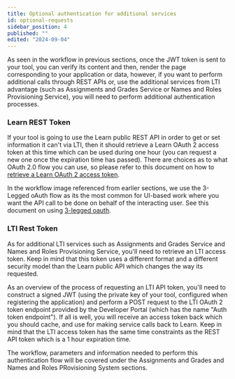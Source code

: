 ```yaml
---
title: Optional authentication for additional services
id: optional-requests
sidebar_position: 4
published: ""
edited: "2024-09-04"
---
```


As seen in the workflow in previous sections, once the JWT token is sent to your tool, you can verify its content and then, render the page corresponding to your application or data, however, if you want to perform additional calls through REST APIs or, use the additional services from LTI advantage (such as Assignments and Grades Service or Names and Roles Provisioning Service), you will need to perform additional authentication processes.

### Learn REST Token

If your tool is going to use the Learn public REST API in order to get or set information it can't via LTI, then it should retrieve a Learn OAuth 2 access token at this time which can be used during one hour (you can request a new one once the expiration time has passed). There are choices as to what OAuth 2.0 flow you can use, so please refer to this document on how to [retrieve a Learn OAuth 2 access token](/docs/blackboard/rest-apis/getting-started/first-steps.md).

In the workflow image referenced from earlier sections, we use the 3-Legged oAuth flow as its the most common for UI-based work where you want the API call to be done on behalf of the interacting user. See this document on using [3-legged oauth](/docs/blackboard/rest-apis/getting-started/3lo.md).

### LTI Rest Token

As for additional LTI services such as Assignments and Grades Service and Names and Roles Provisioning Service, you'll need to retrieve an LTI access token. Keep in mind that this token uses a different format and a different security model than the Learn public API which changes the way its requested.

As an overview of the process of requesting an LTI API token, you'll need to construct a signed JWT (using the private key of your tool, configured when registering the application) and perform a POST request to the LTI OAuth 2 token endpoint provided by the Developer Portal (which has the name "Auth token endpoint"). If all is well, you will receive an access token back which you should cache, and use for making service calls back to Learn. Keep in mind that the LTI access token has the same time constraints as the REST API token which is a 1 hour expiration time.

The workflow, parameters and information needed to perform this authentication flow will be covered under the Assignments and Grades and Names and Roles PRovisioning System sections.
